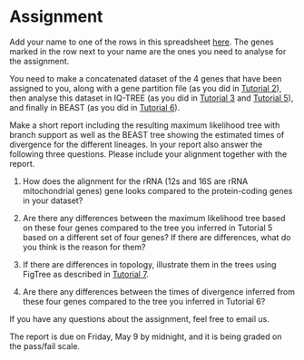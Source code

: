 # Assignment

Add your name to one of the rows in this spreadsheet [here](https://docs.google.com/spreadsheets/d/1jYOx_BCUWnR7IhMTmw4oaymGovGxao5-P4RBRpjKdDA/edit#gid=356692471). The genes marked in the row next to your name are the ones you need to analyse for the assignment.


You need to make a concatenated dataset of the 4 genes that have been assigned to you, along with a gene partition file (as you did in [Tutorial 2](../Tutorials/2.Alignments)), then analyse this dataset in IQ-TREE (as you did in [Tutorial 3](../Tutorials/3.ModelSelection) and [Tutorial 5](../Tutorials/5.MaximumLikelihood)), and finally in BEAST (as you did in [Tutorial 6](../Tutorials/6.TimingDivergence)).

Make a short report including the resulting maximum likelihood tree with branch support as well as the BEAST tree showing the estimated times of divergence for the different lineages. In your report also answer the following three questions. Please include your alignment together with the report.

1) How does the alignment for the rRNA (12s and 16S are rRNA mitochondrial genes) gene looks compared to the protein-coding genes in your dataset?

2) Are there any differences between the maximum likelihood tree based on these four genes compared to the tree you inferred in Tutorial 5 based on a different set of four genes? If there are differences, what do you think is the reason for them?

3) If there are differences in topology, illustrate them in the trees using FigTree as described in [Tutorial 7](../Tutorials/7.TreeManipulation).

4) Are there any differences between the times of divergence inferred from these four genes compared to the tree you inferred in Tutorial 6?

If you have any questions about the assignment, feel free to email us.

The report is due on Friday, May 9 by midnight, and it is being graded on the pass/fail scale.
